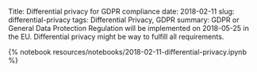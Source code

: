 Title: Differential privacy for GDPR compliance
date: 2018-02-11
slug: differential-privacy
tags: Differential Privacy, GDPR
summary: GDPR or General Data Protection Regulation will be implemented on 2018-05-25 in the EU. Differential privacy might be way to fulfill all requirements.

{% notebook resources/notebooks/2018-02-11-differential-privacy.ipynb %}